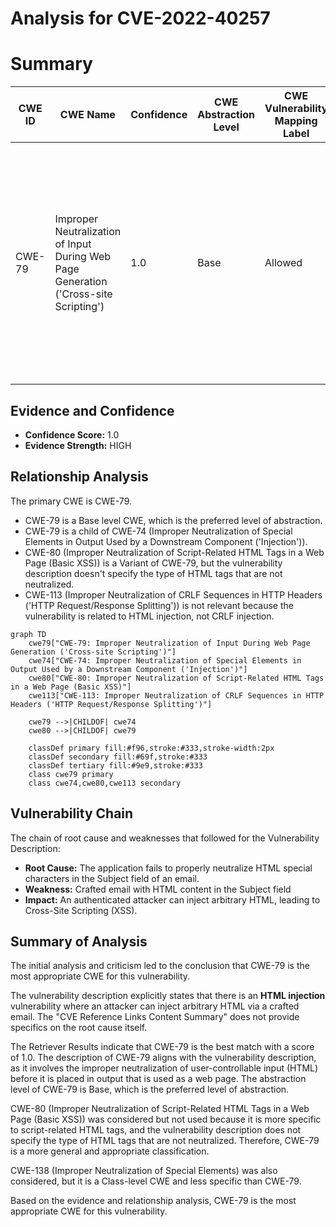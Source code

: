 # Analysis for CVE-2022-40257

# Summary
| CWE ID | CWE Name | Confidence | CWE Abstraction Level | CWE Vulnerability Mapping Label | CWE-Vulnerability Mapping Notes |
|---|---|---|---|---|---|
| CWE-79 | Improper Neutralization of Input During Web Page Generation ('Cross-site Scripting') | 1.0 | Base | Allowed | Primary CWE. The vulnerability allows an attacker to inject arbitrary HTML via a crafted email, leading to the execution of malicious scripts within the context of the user's web browser. |

## Evidence and Confidence

*   **Confidence Score:** 1.0
*   **Evidence Strength:** HIGH

## Relationship Analysis
The primary CWE is CWE-79.
  - CWE-79 is a Base level CWE, which is the preferred level of abstraction.
  - CWE-79 is a child of CWE-74 (Improper Neutralization of Special Elements in Output Used by a Downstream Component ('Injection')).
  - CWE-80 (Improper Neutralization of Script-Related HTML Tags in a Web Page (Basic XSS)) is a Variant of CWE-79, but the vulnerability description doesn't specify the type of HTML tags that are not neutralized.
  - CWE-113 (Improper Neutralization of CRLF Sequences in HTTP Headers ('HTTP Request/Response Splitting')) is not relevant because the vulnerability is related to HTML injection, not CRLF injection.

```mermaid
graph TD
    cwe79["CWE-79: Improper Neutralization of Input During Web Page Generation ('Cross-site Scripting')"]
    cwe74["CWE-74: Improper Neutralization of Special Elements in Output Used by a Downstream Component ('Injection')"]
    cwe80["CWE-80: Improper Neutralization of Script-Related HTML Tags in a Web Page (Basic XSS)"]
    cwe113["CWE-113: Improper Neutralization of CRLF Sequences in HTTP Headers ('HTTP Request/Response Splitting')"]
    
    cwe79 -->|CHILDOF| cwe74
    cwe80 -->|CHILDOF| cwe79

    classDef primary fill:#f96,stroke:#333,stroke-width:2px
    classDef secondary fill:#69f,stroke:#333
    classDef tertiary fill:#9e9,stroke:#333
    class cwe79 primary
    class cwe74,cwe80,cwe113 secondary
```

## Vulnerability Chain
The chain of root cause and weaknesses that followed for the Vulnerability Description:
  - **Root Cause:** The application fails to properly neutralize HTML special characters in the Subject field of an email.
  - **Weakness:** Crafted email with HTML content in the Subject field
  - **Impact:** An authenticated attacker can inject arbitrary HTML, leading to Cross-Site Scripting (XSS).

## Summary of Analysis
The initial analysis and criticism led to the conclusion that CWE-79 is the most appropriate CWE for this vulnerability.

The vulnerability description explicitly states that there is an **HTML injection** vulnerability where an attacker can inject arbitrary HTML via a crafted email. The "CVE Reference Links Content Summary" does not provide specifics on the root cause itself.

The Retriever Results indicate that CWE-79 is the best match with a score of 1.0. The description of CWE-79 aligns with the vulnerability description, as it involves the improper neutralization of user-controllable input (HTML) before it is placed in output that is used as a web page. The abstraction level of CWE-79 is Base, which is the preferred level of abstraction.

CWE-80 (Improper Neutralization of Script-Related HTML Tags in a Web Page (Basic XSS)) was considered but not used because it is more specific to script-related HTML tags, and the vulnerability description does not specify the type of HTML tags that are not neutralized. Therefore, CWE-79 is a more general and appropriate classification.

CWE-138 (Improper Neutralization of Special Elements) was also considered, but it is a Class-level CWE and less specific than CWE-79.

Based on the evidence and relationship analysis, CWE-79 is the most appropriate CWE for this vulnerability.